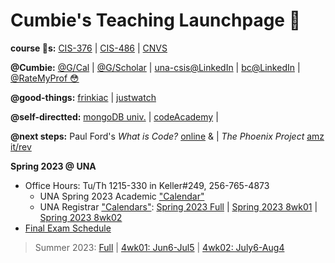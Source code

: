 # Cumbie's Teaching Launchpage 🚀

**course 🚀s:**  [CIS-376](https://gist.github.com/barrycumbie/de4aa0fcb0cad79a870305240d726cd0) | [CIS-486](https://gist.github.com/barrycumbie/bbf76cb219a3e7579de1607d7e91fceb) | [CNVS](https://una.instructure.com) <!-- [CIS 622 Spring 2022 Class LaunchPage](https://gist.github.com/barrycumbie/bd5aa9a636eaaf42b5db8310e4370cd3)-->

**@Cumbie:** [@G/Cal](https://calendar.google.com/calendar/embed?src=83i8qc4fnftr8ilcqur8na4090%40group.calendar.google.com&ctz=America%2FChicago) | [@G/Scholar](https://scholar.google.com/citations?hl=en&user=c5Rhw2oAAAAJ) | [una-csis@LinkedIn](https://www.linkedin.com/groups/12058862/) | [bc@LinkedIn](https://www.linkedin.com/in/barrycumbie/) | [@RateMyProf 😳](https://www.ratemyprofessors.com/search/teachers?query=Barry%20Cumbie)

  **@good-things:** [frinkiac](https://frinkiac.com) | [justwatch](https://www.justwatch.com) 

  **@self-directted:** [mongoDB univ.](https://university.mongodb.com/?next=/training/portal) | [codeAcademy](https://www.codecademy.com) |
  
  **@next steps:** Paul Ford's *What is Code?* [online](https://www.bloomberg.com/graphics/2015-paul-ford-what-is-code/) & | *The Phoenix Project* [amz](https://www.amazon.com/Phoenix-Project-DevOps-Helping-Business/dp/0988262592) [it/rev](https://itrevolution.com/product/the-phoenix-project/) 

**Spring 2023 @ UNA**
- Office Hours: Tu/Th 1215-330 in Keller#249, 256-765-4873
  - UNA Spring 2023 Academic ["Calendar"](https://www.una.edu/calendar/#/academic)
  - UNA Registrar ["Calendars"](https://www.una.edu/registrar/Academic%20Calendars/index.html): [Spring 2023 Full](https://www.una.edu/registrar/Academic%20Calendars/docs/spring23_fullsession.pdf) | [Spring 2023 8wk01](https://www.una.edu/registrar/Academic%20Calendars/docs/spring23_1st-8-weeks-session.pdf) | [Spring 2023 8wk02](https://www.una.edu/registrar/Academic%20Calendars/docs/spring23_2nd-8-weeks-session.pdf) 
- [Final Exam Schedule](https://www.una.edu/registrar/final-exam-schedule/spring_exam_schedule.html)

> Summer 2023: [Full](https://www.una.edu/registrar/Academic%20Calendars/docs/summer23_fullsession.pdf) | [4wk01: Jun6-Jul5](https://www.una.edu/registrar/Academic%20Calendars/docs/summer23_session1.pdf) | [4wk02: July6-Aug4](https://www.una.edu/registrar/Academic%20Calendars/docs/summer23_session2.pdf)
